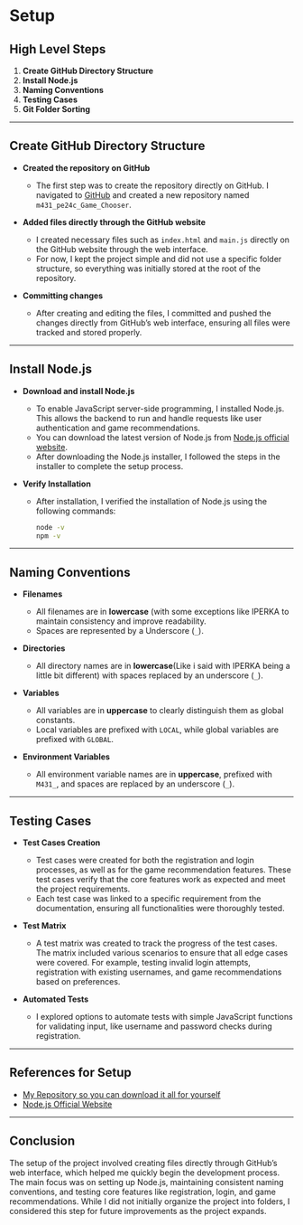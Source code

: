 # Setup

## High Level Steps
1. **Create GitHub Directory Structure**
2. **Install Node.js**
3. **Naming Conventions**
4. **Testing Cases**
5. **Git Folder Sorting**

---

## Create GitHub Directory Structure
* **Created the repository on GitHub**
  * The first step was to create the repository directly on GitHub. I navigated to [GitHub](https://github.com) and created a new repository named `m431_pe24c_Game_Chooser`.

* **Added files directly through the GitHub website**
  * I created necessary files such as `index.html` and `main.js` directly on the GitHub website through the web interface.
  * For now, I kept the project simple and did not use a specific folder structure, so everything was initially stored at the root of the repository.

* **Committing changes**
  * After creating and editing the files, I committed and pushed the changes directly from GitHub’s web interface, ensuring all files were tracked and stored properly.

---

## Install Node.js
* **Download and install Node.js**
  * To enable JavaScript server-side programming, I installed Node.js. This allows the backend to run and handle requests like user authentication and game recommendations.
  * You can download the latest version of Node.js from [Node.js official website](https://nodejs.org/).
  * After downloading the Node.js installer, I followed the steps in the installer to complete the setup process.

* **Verify Installation**
  * After installation, I verified the installation of Node.js using the following commands:
    ```bash
    node -v
    npm -v
    ```

---

## Naming Conventions
* **Filenames**
  * All filenames are in **lowercase** (with some exceptions like IPERKA to maintain consistency and improve readability.
  * Spaces are represented by a Underscore (`_`).
  
* **Directories**
  * All directory names are in **lowercase**(Like i said with IPERKA being a little bit different) with spaces replaced by an underscore (`_`).
  
* **Variables**
  * All variables are in **uppercase** to clearly distinguish them as global constants.
  * Local variables are prefixed with `LOCAL`, while global variables are prefixed with `GLOBAL`.

* **Environment Variables**
  * All environment variable names are in **uppercase**, prefixed with `M431_`, and spaces are replaced by an underscore (`_`).


---

## Testing Cases
* **Test Cases Creation**
  * Test cases were created for both the registration and login processes, as well as for the game recommendation features. These test cases verify that the core features work as expected and meet the project requirements.
  * Each test case was linked to a specific requirement from the documentation, ensuring all functionalities were thoroughly tested.

* **Test Matrix**
  * A test matrix was created to track the progress of the test cases. The matrix included various scenarios to ensure that all edge cases were covered. For example, testing invalid login attempts, registration with existing usernames, and game recommendations based on preferences.

* **Automated Tests**
  * I explored options to automate tests with simple JavaScript functions for validating input, like username and password checks during registration.

---

## References for Setup
- [My Repository so you can download it all for yourself](https://github.com/Afonso8808/m431_pe24c_Game_Chooser/tree/main/resources/Download)
- [Node.js Official Website](https://nodejs.org/)

---

## Conclusion
The setup of the project involved creating files directly through GitHub’s web interface, which helped me quickly begin the development process. The main focus was on setting up Node.js, maintaining consistent naming conventions, and testing core features like registration, login, and game recommendations. While I did not initially organize the project into folders, I considered this step for future improvements as the project expands.
